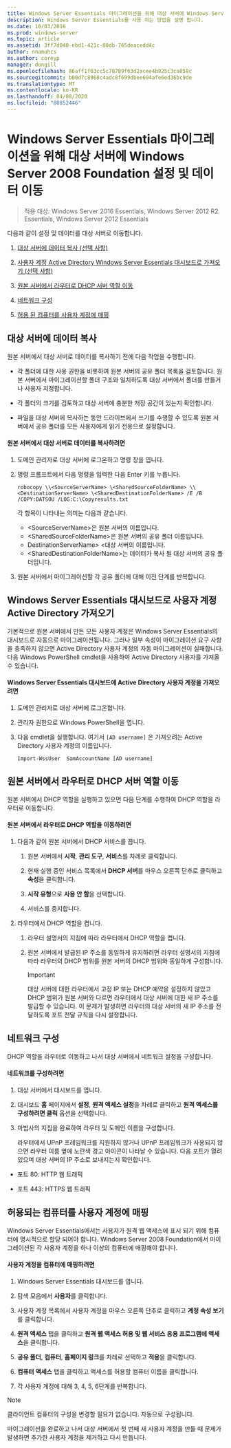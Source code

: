 ```yaml
---
title: Windows Server Essentials 마이그레이션을 위해 대상 서버에 Windows Server 2008 Foundation 설정 및 데이터 이동
description: Windows Server Essentials를 사용 하는 방법을 설명 합니다.
ms.date: 10/03/2016
ms.prod: windows-server
ms.topic: article
ms.assetid: 3ff7d040-ebd1-421c-80db-765deacedd4c
author: nnamuhcs
ms.author: coreyp
manager: dongill
ms.openlocfilehash: 86aff1f03cc5c70789f63d2acee4b925c3ca058c
ms.sourcegitcommit: b00d7c8968c4adc8f699dbee694afe6ed36bc9de
ms.translationtype: MT
ms.contentlocale: ko-KR
ms.lasthandoff: 04/08/2020
ms.locfileid: "80852446"
---
```

# <a name="move-windows-server-2008-foundation-settings-and-data-to-the-destination-server-for-windows-server-essentials-migration"></a>Windows Server Essentials 마이그레이션을 위해 대상 서버에 Windows Server 2008 Foundation 설정 및 데이터 이동

>적용 대상: Windows Server 2016 Essentials, Windows Server 2012 R2 Essentials, Windows Server 2012 Essentials

다음과 같이 설정 및 데이터를 대상 서버로 이동합니다.

1. [대상 서버에 데이터 복사 (선택 사항)](#copy-data-to-the-destination-server)

2. [사용자 계정 Active Directory Windows Server Essentials 대시보드로 가져오기 (선택 사항)](#import-active-directory-user-accounts-to-the-windows-server-essentials-dashboard)

3. [원본 서버에서 라우터로 DHCP 서버 역할 이동](#move-the-dhcp-server-role-from-the-source-server-to-the-router)

4. [네트워크 구성](#configure-the-network) 

5. [허용 된 컴퓨터를 사용자 계정에 매핑](#map-permitted-computers-to-user-accounts)
  
## <a name="copy-data-to-the-destination-server"></a>대상 서버에 데이터 복사
 원본 서버에서 대상 서버로 데이터를 복사하기 전에 다음 작업을 수행합니다.  
  
- 각 폴더에 대한 사용 권한을 비롯하여 원본 서버의 공유 폴더 목록을 검토합니다. 원본 서버에서 마이그레이션할 폴더 구조와 일치하도록 대상 서버에서 폴더를 만들거나 사용자 지정합니다.  
  
- 각 폴더의 크기를 검토하고 대상 서버에 충분한 저장 공간이 있는지 확인합니다.  
  
- 파일을 대상 서버에 복사하는 동안 드라이브에서 쓰기를 수행할 수 있도록 원본 서버에서 공유 폴더를 모든 사용자에게 읽기 전용으로 설정합니다.  
  
#### <a name="to-copy-data-from-the-source-server-to-the-destination-server"></a>원본 서버에서 대상 서버로 데이터를 복사하려면  
  
1.  도메인 관리자로 대상 서버에 로그온하고 명령 창을 엽니다.  
  
2.  명령 프롬프트에서 다음 명령을 입력한 다음 Enter 키를 누릅니다.  
  
    `robocopy \\<SourceServerName> \<SharedSourceFolderName> \\<DestinationServerName> \<SharedDestinationFolderName> /E /B /COPY:DATSOU /LOG:C:\Copyresults.txt`  
  
     각 항목이 나타내는 의미는 다음과 같습니다.
     - \<SourceServerName\>은 원본 서버의 이름입니다.
     - \<SharedSourceFolderName\>은 원본 서버의 공유 폴더 이름입니다.
     - DestinationServerName\> \<대상 서버의 이름입니다.
     - \<SharedDestinationFolderName\>는 데이터가 복사 될 대상 서버의 공유 폴더입니다.  
  
3.  원본 서버에서 마이그레이션할 각 공유 폴더에 대해 이전 단계를 반복합니다.  
  
## <a name="import-active-directory-user-accounts-to-the-windows-server-essentials-dashboard"></a>Windows Server Essentials 대시보드로 사용자 계정 Active Directory 가져오기
 기본적으로 원본 서버에서 만든 모든 사용자 계정은 Windows Server Essentials의 대시보드로 자동으로 마이그레이션됩니다. 그러나 일부 속성이 마이그레이션 요구 사항을 충족하지 않으면 Active Directory 사용자 계정의 자동 마이그레이션이 실패합니다. 다음 Windows PowerShell cmdlet을 사용하여 Active Directory 사용자를 가져올 수 있습니다.  
  
#### <a name="to-import-an-active-directory-user-account-to-the-windows-server-essentials-dashboard"></a>Windows Server Essentials 대시보드에 Active Directory 사용자 계정을 가져오려면
  
1.  도메인 관리자로 대상 서버에 로그온합니다.  
  
2.  관리자 권한으로 Windows PowerShell을 엽니다.  
  
3.  다음 cmdlet을 실행합니다. 여기서 `[AD username]` 은 가져오려는 Active Directory 사용자 계정의 이름입니다.  
  
     `Import-WssUser  SamAccountName [AD username]`  
  
## <a name="move-the-dhcp-server-role-from-the-source-server-to-the-router"></a>원본 서버에서 라우터로 DHCP 서버 역할 이동
 원본 서버에서 DHCP 역할을 실행하고 있으면 다음 단계를 수행하여 DHCP 역할을 라우터로 이동합니다.  
  
#### <a name="to-move-the-dhcp-role-from-the-source-server-to-the-router"></a>원본 서버에서 라우터로 DHCP 역할을 이동하려면  
  
1.  다음과 같이 원본 서버에서 DHCP 서비스를 끕니다.  
  
    1.  원본 서버에서 **시작**, **관리 도구**, **서비스**를 차례로 클릭합니다.  
  
    2.  현재 실행 중인 서비스 목록에서 **DHCP 서버**를 마우스 오른쪽 단추로 클릭하고 **속성**을 클릭합니다.  
  
    3.  **시작 유형**으로 **사용 안 함**을 선택합니다.  
  
    4.  서비스를 중지합니다.  
  
2.  라우터에서 DHCP 역할을 켭니다.  
  
    1.  라우터 설명서의 지침에 따라 라우터에서 DHCP 역할을 켭니다.  
  
    2.  원본 서버에서 발급된 IP 주소를 동일하게 유지하려면 라우터 설명서의 지침에 따라 라우터의 DHCP 범위를 원본 서버의 DHCP 범위와 동일하게 구성합니다.  
  
        > [!IMPORTANT]
        >  대상 서버에 대한 라우터에서 고정 IP 또는 DHCP 예약을 설정하지 않았고 DHCP 범위가 원본 서버와 다르면 라우터에서 대상 서버에 대한 새 IP 주소를 발급할 수 있습니다. 이 문제가 발생하면 라우터의 대상 서버의 새 IP 주소를 전달하도록 포트 전달 규칙을 다시 설정합니다.  
  
## <a name="configure-the-network"></a>네트워크 구성
 DHCP 역할을 라우터로 이동하고 나서 대상 서버에서 네트워크 설정을 구성합니다.  
  
#### <a name="to-configure-the-network"></a>네트워크를 구성하려면  
  
1. 대상 서버에서 대시보드를 엽니다.  
  
2. 대시보드 **홈** 페이지에서 **설정**, **원격 액세스 설정**을 차례로 클릭하고 **원격 액세스를 구성하려면 클릭** 옵션을 선택합니다.  
  
3. 마법사의 지침을 완료하여 라우터 및 도메인 이름을 구성합니다.  
  
   라우터에서 UPnP 프레임워크를 지원하지 않거나 UPnP 프레임워크가 사용되지 않으면 라우터 이름 옆에 노란색 경고 아이콘이 나타날 수 있습니다. 다음 포트가 열려 있으며 대상 서버의 IP 주소로 보내지는지 확인합니다.  
  
-   포트 80: HTTP 웹 트래픽  
  
-   포트 443: HTTPS 웹 트래픽  
  
## <a name="map-permitted-computers-to-user-accounts"></a>허용되는 컴퓨터를 사용자 계정에 매핑  
 Windows Server Essentials에서는 사용자가 원격 웹 액세스에 표시 되기 위해 컴퓨터에 명시적으로 할당 되어야 합니다. Windows Server 2008 Foundation에서 마이그레이션된 각 사용자 계정을 하나 이상의 컴퓨터에 매핑해야 합니다.  
  
#### <a name="to-map-user-accounts-to-computers"></a>사용자 계정을 컴퓨터에 매핑하려면  
  
1.  Windows Server Essentials 대시보드를 엽니다.  
  
2.  탐색 모음에서 **사용자**를 클릭합니다.  
  
3.  사용자 계정 목록에서 사용자 계정을 마우스 오른쪽 단추로 클릭하고 **계정 속성 보기**를 클릭합니다.  
  
4.  **원격 액세스** 탭을 클릭하고 **원격 웹 액세스 허용 및 웹 서비스 응용 프로그램에 액세스**을 클릭합니다.  
  
5.  **공유 폴더**, **컴퓨터**, **홈페이지 링크**를 차례로 선택하고 **적용**을 클릭합니다.  
  
6.  **컴퓨터 액세스** 탭을 클릭하고 액세스를 허용할 컴퓨터 이름을 클릭합니다.  
  
7.  각 사용자 계정에 대해 3, 4, 5, 6단계를 반복합니다.  
  
> [!NOTE]
> 클라이언트 컴퓨터의 구성을 변경할 필요가 없습니다. 자동으로 구성됩니다.  
>
> 마이그레이션을 완료하고 나서 대상 서버에서 첫 번째 새 사용자 계정을 만들 때 문제가 발생하면 추가한 사용자 계정을 제거하고 다시 만듭니다.
